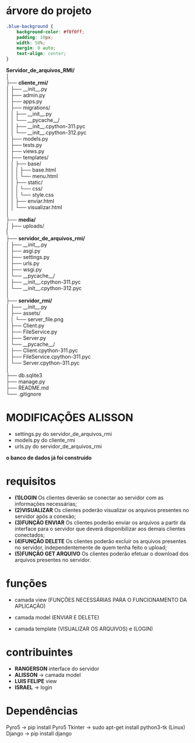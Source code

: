 # árvore do projeto
```css
.blue-background {
    background-color: #f0f0ff;
    padding: 10px;
    width: 50%;
    margin: 0 auto;
    text-align: center;
}
```
<div class="blue-background">
<b>Servidor_de_arquivos_RMI/</b> <br>
│<br>
├── <b>cliente_rmi/</b><br>
│   ├── __init__.py<br>
│   ├── admin.py<br>
│   ├── apps.py<br>
│   ├── migrations/<br>
│   │   ├── __init__.py<br>
│   │   └── __pycache__/<br>
│   │       ├── __init__.cpython-311.pyc<br>
│   │       └── __init__.cpython-312.pyc<br>
│   ├── models.py<br>
│   ├── tests.py<br>
│   ├── views.py<br>
│   ├── templates/<br>
│   │   ├── base/<br>
│   │   │   ├── base.html<br>
│   │   │   └── menu.html<br>
│   │   ├── static/<br>
│   │   │   └── css/<br>
│   │   │       └── style.css<br>
│   │   ├── enviar.html<br>
│   │   └── visualizar.html<br>
│<br>
├── <b>media/</b><br>
│   ├── uploads/<br>
|<br>
├── <b>servidor_de_arquivos_rmi/</b><br>
│   ├── __init__.py<br>
│   ├── asgi.py<br>
│   ├── settings.py<br>
│   ├── urls.py<br>
│   ├── wsgi.py<br>
│   └── __pycache__/<br>
│       ├── __init__.cpython-311.pyc<br>
│       └── __init__.cpython-312.pyc<br>
│<br>
├── <b>servidor_rmi/</b><br>                                                                       
│   ├── __init__.py<br>
│   ├── assets/<br>
│   │   └── server_file.png<br>
│   ├── Client.py<br>
│   ├── FileService.py<br>
│   ├── Server.py<br>
│   └── __pycache__/<br>
│       ├── Client.cpython-311.pyc<br>
│       ├── FileService.cpython-311.pyc<br>
│       └── Server.cpython-311.pyc<br>
│<br>
├── db.sqlite3<br>
├── manage.py<br>
├── README.md<br>
└── .gitignore<br>
</div>



# MODIFICAÇÕES ALISSON

- settings.py do servidor_de_arquivos_rmi
- models.py do cliente_rmi
- urls.py do servidor_de_arquivos_rmi

<b>o banco de dados já foi construído</b>





# requisitos 

- <b>(1)LOGIN</b> Os clientes deverão se conectar ao servidor com as informações necessárias;
- <b>(2)VISUALIZAR</b> Os clientes poderão visualizar os arquivos presentes no servidor após a conexão;
- <b>(3)FUNÇÃO ENVIAR</b> Os clientes poderão enviar os arquivos a partir da interface para o servidor que deverá disponibilizar
aos demais clientes conectados;
- <b>(4)FUNÇÃO DELETE</b> Os clientes poderão excluir os arquivos presentes no servidor, independentemente de quem tenha feito
o upload;
- <b>(5)FUNÇÃO GET ARQUIVO</b> Os clientes poderão efetuar o download dos arquivos presentes no servidor.

# funções 

- camada view (FUNÇÕES NECESSÁRIAS PARA O FUNCIONAMENTO DA APLICAÇÃO)

- camada model (ENVIAR E DELETE)

- camada template (VISUALIZAR OS ARQUIVOS) e (LOGIN)


# contribuintes

- <b>RANGERSON</b> interface do servidor
- <b>ALISSON</b> -> camada model
- <b>LUIS FELIPE</b> view
- <b>ISRAEL</b> -> login

# Dependências
Pyro5 -> pip install Pyro5
Tkinter -> sudo apt-get install python3-tk (Linux)
Django -> pip install django
